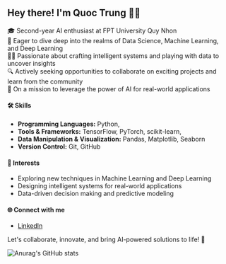 ## Hey there! I'm Quoc Trung 👨‍💻

🎓 Second-year AI enthusiast at FPT University Quy Nhon  
🌱 Eager to dive deep into the realms of Data Science, Machine Learning, and Deep Learning  
👨‍💻 Passionate about crafting intelligent systems and playing with data to uncover insights  
🔍 Actively seeking opportunities to collaborate on exciting projects and learn from the community  
🚀 On a mission to leverage the power of AI for real-world applications  

<!--#### 💼 Experience
- [Internship/Project Experience, if any]
- [Relevant Coursework]-->

#### 🛠️ Skills
- **Programming Languages:** Python, 
- **Tools & Frameworks:** TensorFlow, PyTorch, scikit-learn, 
- **Data Manipulation & Visualization:** Pandas, Matplotlib, Seaborn
- **Version Control:** Git, GitHub

#### 🌟 Interests
- Exploring new techniques in Machine Learning and Deep Learning
- Designing intelligent systems for real-world applications
- Data-driven decision making and predictive modeling

#### 🌐 Connect with me
- [LinkedIn](https://www.linkedin.com/in/hu%E1%BB%B3nh-qu%E1%BB%91c-trung-8898a8217/)

Let's collaborate, innovate, and bring AI-powered solutions to life! 🚀

![Anurag's GitHub stats](https://github-readme-stats.vercel.app/api?username=Chunporo&show_icons=true&theme=tokyonight)

<!--
[![Top Langs](https://github-readme-stats.vercel.app/api/top-langs/?username=Chunporo&layout=compact)](https://github.com/anuraghazra/github-readme-stats)
<!--
**Chunporo/Chunporo** is a ✨ _special_ ✨ repository because its `README.md` (this file) appears on your GitHub profile.

Here are some ideas to get you started:

- 🔭 I’m currently working on ...
- 🌱 I’m currently learning ...
- 👯 I’m looking to collaborate on ...
- 🤔 I’m looking for help with ...
- 💬 Ask me about ...
- 📫 How to reach me: ...
- 😄 Pronouns: ...
- ⚡ Fun fact: ...
-->

